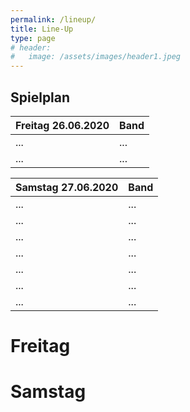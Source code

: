 ```yaml
---
permalink: /lineup/
title: Line-Up
type: page
# header:
#   image: /assets/images/header1.jpeg
---
```


## Spielplan

| Freitag 26.06.2020 | Band |
|-------|--------|
| ... | ... |
| ... | ... |

| Samstag 27.06.2020 | Band |
|-------|--------|
| ... | ... |
| ... | ... |
| ... | ... |
| ... | ... |
| ... | ... |
| ... | ... |
| ... | ... |


<!--
Hier zum Download als [Spielplan]( {{ '/assets/downloads/Spielplan_2018.pdf' | relative_url }} )

-->


<!-- | 20:00 - 23:00 | [STRAIGHT](#straight) | -->


<!-- | 14:30 - 15:15 | [LUCAS RIEGER](#lucasrieger) |
| 15:35 - 16:05 | [SCUNKS](#scunks) |
| 16:25 - 16:55 | [SPIT PINK](#spitpink) |
| 17:15 - 18:05 | [BLACK PALMS](#blackpalms) |
| 18:35 - 19:40 | [UWE AGAINST THE MACHINE](#uwe) |
| 20:20 - 21:50 | [KAPELLE PETRA](#kapelle) |
| 22:30 - 23:30 | [BAD NENNDORF BOYS](#bnboys) | -->


# Freitag

# Samstag